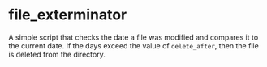 # file_exterminator

A simple script that checks the date a file was modified and compares it to the current date. If the days exceed the value of `delete_after`, then the file is deleted from the directory.
